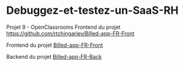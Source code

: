 # Debuggez-et-testez-un-SaaS-RH
Projet 9 - OpenClassrooms
Frontend du projet https://github.com/rtchingariev/Billed-app-FR-Front

Frontend du projet [Billed-app-FR-Front]([http://www.simplonline.com](https://github.com/rtchingariev/Billed-app-FR-Front)https://github.com/rtchingariev/Billed-app-FR-Front)

Backend du projet [Billed-app-FR-Back]([http://www.simplonline.com](https://github.com/rtchingariev/Billed-app-FR-Front)https://github.com/rtchingariev/Billed-app-FR-Front)

